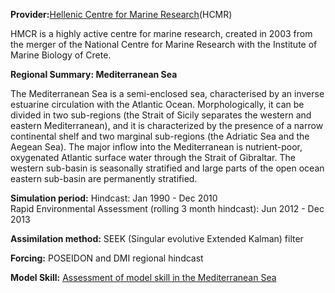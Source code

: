 **Provider:**[Hellenic Centre for Marine Research](http://innovator.ath.hcmr.gr/newhcmr1/)(HCMR)

HMCR is a highly active centre for marine research, created in 2003 from the merger of the National Centre for Marine Research with the Institute of Marine Biology of Crete.

**Regional Summary: Mediterranean Sea**

The Mediterranean Sea is a semi-enclosed sea, characterised by an inverse estuarine circulation with the Atlantic Ocean. Morphologically, it can be divided in two sub-regions (the Strait of Sicily separates the western and eastern Mediterranean), and it is characterized by the presence of a narrow continental shelf and two marginal sub-regions (the Adriatic Sea and the Aegean Sea). The major inflow into the Mediterranean is nutrient-poor, oxygenated Atlantic surface water through the Strait of Gibraltar. The western sub-basin is seasonally stratified and large parts of the open ocean eastern sub-basin are permanently stratified.


**Simulation period:** 
Hindcast: Jan 1990 - Dec 2010<br>
Rapid Environmental Assessment (rolling 3 month hindcast): Jun 2012 - Dec 2013

**Assimilation method:** SEEK (Singular evolutive Extended Kalman) filter

**Forcing:** POSEIDON and DMI regional hindcast

**Model Skill:** <a href="/resources/Skill assessment of the Med Sea model system_HCMR.pdf" target="_blank">Assessment of model skill in the Mediterranean Sea</a>
